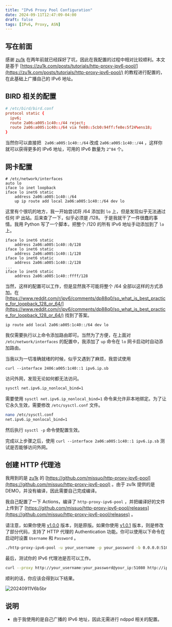 ```yaml
---
title: "IPv6 Proxy Pool Configuration"
date: 2024-09-11T12:47:09-04:00
draft: false
tags: [IPv6, Proxy, ASN]
---
```


## 写在前面

感谢 [zu1k](https://github.com/zu1k) 在两年前就已经踩好了坑，因此在我配置的过程中相对比较顺利。本文是基于 [https://zu1k.com/posts/tutorials/http-proxy-ipv6-pool/](https://zu1k.com/posts/tutorials/http-proxy-ipv6-pool/) 的教程进行配置的，在此基础上广播自己的 IPv6 地址。

## BIRD 相关的配置

```conf
# /etc/bird/bird.conf
protocol static {
  ipv6;
  route 2a06:a005:1c40::/44 reject;
  route 2a06:a005:1c40::/64 via fe80::5cb0:94ff:fe8e:5f24%ens18;
}
```

当然你可以直接把 ` 2a06:a005:1c40::/64` 改成 `2a06:a005:1c40::/44` ，这样你就可以获得更多的 IPv6 地址，可用的 IPv6 数量为 `2^84` 个。

## 网卡配置

```
# /etc/network/interfaces
auto lo
iface lo inet loopback
iface lo inet6 static
    address 2a06:a005:1c40::/64
    up ip route add local 2a06:a005:1c40::/64 dev lo
```

这里有个很坑的地方，我一开始尝试将 /64 添加到 `lo` 上，但是发现似乎无法通过任何 IP 出站。后来查了一下，似乎必须是 /128。 于是我就干了一件很蠢的事情。我用 Python 写了一个脚本，把整个 /120 的所有 IPv6 地址手动添加到了 `lo` 上。

```
iface lo inet6 static
    address 2a06:a005:1c40::0/128
iface lo inet6 static
    address 2a06:a005:1c40::1/128
iface lo inet6 static
    address 2a06:a005:1c40::2/128
...
iface lo inet6 static
    address 2a06:a005:1c40::ffff/128
```

当然，这样的配置可以工作，但是显然我不可能将整个 /64 全部以这样的方式添加。在 [https://www.reddit.com/r/ipv6/comments/dp88q0/so_what_is_best_practice_for_loopback_128_or_64/](https://www.reddit.com/r/ipv6/comments/dp88q0/so_what_is_best_practice_for_loopback_128_or_64/) 找到了答案。

```
ip route add local 2a06:a005:1c40::/64 dev lo
```

我仅需要执行以上命令添加路由即可。当然为了方便，在上面对 `/etc/network/interfaces` 的配置中，我添加了 `up` 命令在 `lo` 网卡启动时自动添加路由。

当我以为一切准确就绪的时候，似乎又遇到了麻烦，我尝试使用 

```
curl --interface 2406:a005:1c40::1 ipv6.ip.sb
```

访问外网，发现无论如何都无法访问。

```bash
sysctl net.ipv6.ip_nonlocal_bind=1
```

需要使用 `sysctl net.ipv6.ip_nonlocal_bind=1` 命令来允许非本地绑定。为了让它永久生效，需要修改 `/etc/sysctl.conf` 文件。

```bash
nano /etc/sysctl.conf
net.ipv6.ip_nonlocal_bind=1
```

然后执行 `sysctl -p` 命令使配置生效。

完成以上步骤之后，使用 `curl --interface 2a06:a005:1c40::1 ipv6.ip.sb` 测试是否能够访问外网。

## 创建 HTTP 代理池

我用到的是 [zu1k](https://github.com/zu1k) 的 [https://github.com/missuo/http-proxy-ipv6-pool](https://github.com/missuo/http-proxy-ipv6-pool) 。由于 zu1k 提供的是 DEMO，并没有编译，因此需要自己完成编译。

我自己配置了一下 Actions，编译了 `http-proxy-ipv6-pool` ，并把编译好的文件上传到了 [https://github.com/missuo/http-proxy-ipv6-pool/releases](https://github.com/missuo/http-proxy-ipv6-pool/releases) 。

请注意，如果你使用 [v1.0.0](https://github.com/missuo/http-proxy-ipv6-pool/releases/tag/v1.0.0) 版本，则是原版。如果你使用 [v1.0.1](https://github.com/missuo/http-proxy-ipv6-pool/releases/tag/v1.0.1) 版本，则是修改了部分代码，支持了 HTTP 代理的 Authentication 功能。你可以使用以下命令在启动时设置 `Username` 和 `Password` 。

```bash
./http-proxy-ipv6-pool -u your_username -p your_password -b 0.0.0.0:51080 -i 2a06:a005:1c40::/64
```

最后，测试你的 IPv6 代理池是否可以工作。

```bash
curl --proxy http://your_username:your_password@your_ip:51080 http://ipv6.ip.sb
```

顺利的话，你应该会得到以下结果。

![20240911V6b5br](https://r2.qwq.mx/blog/20240911V6b5br.png)

## 说明

- 由于我使用的是自己广播的 IPv6 地址，因此无需进行 ndppd 相关的配置。